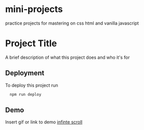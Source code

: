 # mini-projects
practice projects for mastering on css html and vanilla javascript

# Project Title

A brief description of what this project does and who it's for


## Deployment

To deploy this project run

```bash
  npm run deploy
```


## Demo

Insert gif or link to demo
<a href="file:///C:/Users/bkcja/Desktop/mini-projects/infinite-scroll/index.html">infinte scroll</a>
